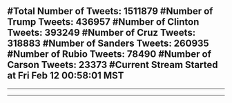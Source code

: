 #Total Number of Tweets: 1511879 
#Number of Trump Tweets: 436957
#Number of Clinton Tweets: 393249
#Number of Cruz Tweets: 318883
#Number of Sanders Tweets: 260935
#Number of Rubio Tweets: 78490
#Number of Carson Tweets: 23373
#Current Stream Started at Fri Feb 12 00:58:01 MST
---
---
---
